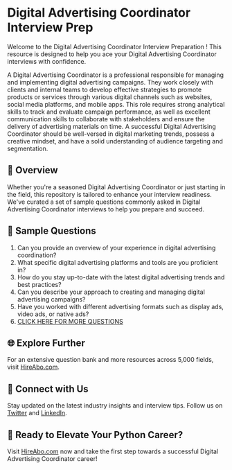 # Digital Advertising Coordinator Interview Prep

Welcome to the Digital Advertising Coordinator Interview Preparation ! This resource is designed to help you ace your Digital Advertising Coordinator interviews with confidence.

A Digital Advertising Coordinator is a professional responsible for managing and implementing digital advertising campaigns. They work closely with clients and internal teams to develop effective strategies to promote products or services through various digital channels such as websites, social media platforms, and mobile apps. This role requires strong analytical skills to track and evaluate campaign performance, as well as excellent communication skills to collaborate with stakeholders and ensure the delivery of advertising materials on time. A successful Digital Advertising Coordinator should be well-versed in digital marketing trends, possess a creative mindset, and have a solid understanding of audience targeting and segmentation.

## 🚀 Overview

Whether you're a seasoned Digital Advertising Coordinator or just starting in the field, this repository is tailored to enhance your interview readiness. We've curated a set of sample questions commonly asked in Digital Advertising Coordinator interviews to help you prepare and succeed.

## 📝 Sample Questions

1. Can you provide an overview of your experience in digital advertising coordination?
2. What specific digital advertising platforms and tools are you proficient in?
3. How do you stay up-to-date with the latest digital advertising trends and best practices?
4. Can you describe your approach to creating and managing digital advertising campaigns?
5. Have you worked with different advertising formats such as display ads, video ads, or native ads?
6. [CLICK HERE FOR MORE QUESTIONS](https://hireabo.com/job/8_4_23/Digital%20Advertising%20Coordinator)

## 🌐 Explore Further

For an extensive question bank and more resources across 5,000 fields, visit [HireAbo.com](https://www.hireabo.com).

## 📱 Connect with Us

Stay updated on the latest industry insights and interview tips. Follow us on [Twitter](https://twitter.com/hireabo) and [LinkedIn](https://www.linkedin.com/in/hire-abo-3609972a8/).

## 🚀 Ready to Elevate Your Python Career?

Visit [HireAbo.com](https://www.hireabo.com) now and take the first step towards a successful Digital Advertising Coordinator career!